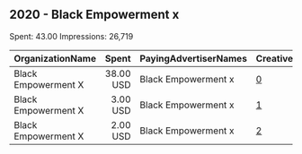## 2020 - Black Empowerment x 
Spent: 43.00
Impressions: 26,719

|OrganizationName|Spent|PayingAdvertiserNames|CreativeUrls|Impressions|Genders|AgeBrackets|CountryCodes|BillingAddresses|CandidateBallotInformation|
|:---|---:|:---|:---|---:|:---|:---|:---|:---|:---|
|Black Empowerment X|38.00 USD|Black Empowerment x|[0](https://www.snap.com/political-ads/asset/b5b9d30c192433938ef8855112d69193b2291851807896caf928341028be8053?mediaType=png)|22,362|||united states|"1124 E89 ST,Brooklyn,11236,US"||
|Black Empowerment X|3.00 USD|Black Empowerment x|[1](https://www.snap.com/political-ads/asset/45fdcb1a00bac5aa5f7a37c637e31bdf2a6b8dce1da5d98e49f3c8fb0f687898?mediaType=png)|2,358|||united states|"1124 E89 ST,Brooklyn,11236,US"||
|Black Empowerment X|2.00 USD|Black Empowerment x|[2](https://www.snap.com/political-ads/asset/01b1f0f1fad8a7fe6ef909d0e246875ca6383ea2a844e4ffcfe0f0ad14f9dca0?mediaType=png)|1,999|||united states|"1124 E89 ST,Brooklyn,11236,US"||
